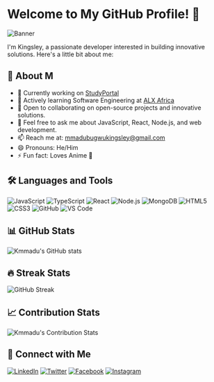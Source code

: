 # Welcome to My GitHub Profile! 👋

![Banner](https://github.com/Kmmadu/Kmmadu/blob/main/Personal%20Branding%20Banner.png)

I'm Kingsley, a passionate developer interested in building innovative solutions. Here's a little bit about me:

## 🚀 About M
- 🔭 Currently working on [StudyPortal](https://kmmadu.github.io/StudyPortal/index.html)
- 🌱 Actively learning Software Engineering at [ALX Africa](https://www.alxafrica.com/)
- 👯 Open to collaborating on open-source projects and innovative solutions.
- 💬 Feel free to ask me about JavaScript, React, Node.js, and web development.
- 📫 Reach me at: mmadubugwukingsley@gmail.com
- 😄 Pronouns: He/Him
- ⚡ Fun fact: Loves Anime 🌚

## 🛠️ Languages and Tools
![JavaScript](https://img.shields.io/badge/-JavaScript-black?style=flat-square&logo=javascript)
![TypeScript](https://img.shields.io/badge/-TypeScript-007ACC?style=flat-square&logo=typescript)
![React](https://img.shields.io/badge/-React-black?style=flat-square&logo=react)
![Node.js](https://img.shields.io/badge/-Node.js-339933?style=flat-square&logo=Node.js)
![MongoDB](https://img.shields.io/badge/-MongoDB-black?style=flat-square&logo=mongodb)
![HTML5](https://img.shields.io/badge/-HTML5-E34F26?style=flat-square&logo=html5)
![CSS3](https://img.shields.io/badge/-CSS3-1572B6?style=flat-square&logo=css3)
![GitHub](https://img.shields.io/badge/-GitHub-181717?style=flat-square&logo=github)
![VS Code](https://img.shields.io/badge/-VS%20Code-007ACC?style=flat-square&logo=visual-studio-code)

## 📊 GitHub Stats
![Kmmadu's GitHub stats](https://github-readme-stats.vercel.app/api?username=Kmmadu&show_icons=true&theme=radical)

## 🔥 Streak Stats
![GitHub Streak](https://github-readme-streak-stats.herokuapp.com/?user=Kmmadu&theme=radical)

## 📈 Contribution Stats
![Kmmadu's Contribution Stats](https://github-readme-stats.vercel.app/api/top-langs/?username=Kmmadu&layout=compact&theme=radical)

## 🔗 Connect with Me
[![LinkedIn](https://img.shields.io/badge/LinkedIn-0077B5?style=flat-square&logo=linkedin&logoColor=white)](https://www.linkedin.com/in/kingsley-mmadubugwu-698776268/)
[![Twitter](https://img.shields.io/badge/Twitter-1DA1F2?style=flat-square&logo=twitter&logoColor=white)](https://x.com/K_mmadu)
[![Facebook](https://img.shields.io/badge/Facebook-1877F2?style=flat-square&logo=facebook&logoColor=white)](https://web.facebook.com/kingsley.mmadu.75)
[![Instagram](https://img.shields.io/badge/Instagram-E4405F?style=flat-square&logo=instagram&logoColor=white)](https://www.instagram.com/k_mmadu/)
